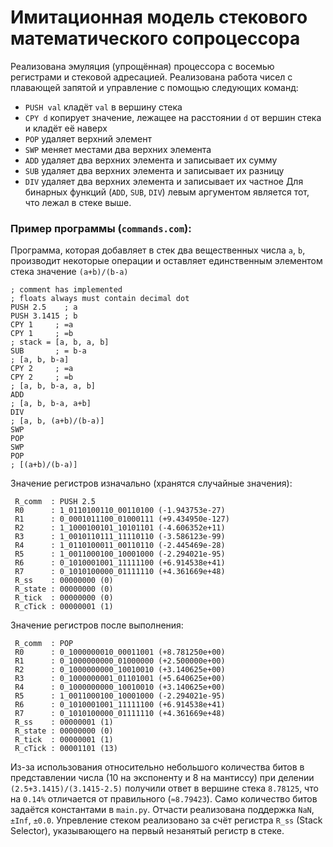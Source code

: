 # Имитационная модель стекового математического сопроцессора

Реализована эмуляция (упрощённая) процессора с восемью регистрами и стековой адресацией. Реализована работа чисел с плавающей запятой и управление с помощью следующих команд:
- `PUSH val` кладёт `val` в вершину стека
- `CPY d` копирует значение, лежащее на расстоянии `d` от вершин стека и кладёт её наверх
- `POP` удаляет верхний элемент
- `SWP` меняет местами два верхних элемента
- `ADD` удаляет два верхних элемента и записывает их сумму
- `SUB` удаляет два верхних элемента и записывает их разницу
- `DIV` удаляет два верхних элемента и записывает их частное
Для бинарных функций (`ADD`, `SUB`, `DIV`) левым аргументом является тот, что лежал в стеке выше.

### Пример программы (`commands.com`):
Программа, которая добавляет в стек два вещественных числа `a`, `b`, производит некоторые операции и оставляет единственным элементом стека значение `(a+b)/(b-a)`
```
; comment has implemented
; floats always must contain decimal dot
PUSH 2.5    ; a
PUSH 3.1415 ; b
CPY 1     ; =a
CPY 1     ; =b
; stack = [a, b, a, b]
SUB       ; = b-a
; [a, b, b-a]
CPY 2     ; =a
CPY 2     ; =b
; [a, b, b-a, a, b]
ADD
; [a, b, b-a, a+b]
DIV       
; [a, b, (a+b)/(b-a)]
SWP
POP
SWP
POP
; [(a+b)/(b-a)]
```

Значение регистров изначально (хранятся случайные значения):
```
 R_comm  : PUSH 2.5
 R0      : 1_0110100110_00110100 (-1.943753e-27)
 R1      : 0_0001011100_01000111 (+9.434950e-127)
 R2      : 1_1000100101_10101101 (-4.606352e+11)
 R3      : 1_0010110111_11110110 (-3.586123e-99)
 R4      : 1_0110100011_00110110 (-2.445469e-28)
 R5      : 1_0011000100_10001000 (-2.294021e-95)
 R6      : 0_1010001001_11111100 (+6.914538e+41)
 R7      : 0_1010100000_01111110 (+4.361669e+48)
 R_ss    : 00000000 (0)
 R_state : 00000000 (0)
 R_tick  : 00000000 (0)
 R_cTick : 00000001 (1)
```

Значение регистров после выполнения:
```
 R_comm  : POP 
 R0      : 0_1000000010_00011001 (+8.781250e+00)
 R1      : 0_1000000000_01000000 (+2.500000e+00)
 R2      : 0_1000000000_10010010 (+3.140625e+00)
 R3      : 0_1000000001_01101001 (+5.640625e+00)
 R4      : 0_1000000000_10010010 (+3.140625e+00)
 R5      : 1_0011000100_10001000 (-2.294021e-95)
 R6      : 0_1010001001_11111100 (+6.914538e+41)
 R7      : 0_1010100000_01111110 (+4.361669e+48)
 R_ss    : 00000001 (1)
 R_state : 00000000 (0)
 R_tick  : 00000001 (1)
 R_cTick : 00001101 (13)
```

Из-за использования относительно небольшого количества битов в представлении числа (10 на экспоненту и 8 на мантиссу) при делении `(2.5+3.1415)/(3.1415-2.5)` получили ответ в вершине стека `8.78125`, что на `0.14%` отличается от правильного (`≈8.79423`).
Само количество битов задаётся константами в `main.py`. Отчасти реализована поддержка `NaN`, `±Inf`, `±0.0`.
Упревление стеком реализовано за счёт регистра `R_ss` (Stack Selector), указывающего на первый незанятый регистр в стеке. 
